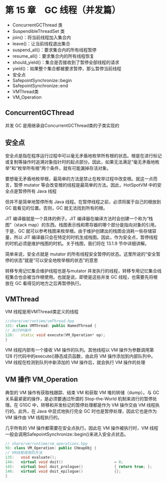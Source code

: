 # 第 15 章　GC 线程（并发篇）

- ConcurrentGCThread 类
- SuspendibleThreadSet 类
- join()：将当前线程加入集合内
- leave()：让当前线程退出集合
- suspend_all()：要求集合内的所有线程暂停 
- resume_all()：要求集合内的所有线程恢复
- should_yield()：集合是否接收到了暂停全部线程的请求 
- yield()：如果整个集合都被要求暂停，那么暂停当前线程
- 安全点
- SafepointSynchronize::begin
- SafepointSynchronize::end
- VMThread类
- VM_Operation


## ConcurrentGCThread

并发 GC 是用继承自ConcurrentGCThread类的子类实现的

## 安全点

安全点是指在程序运行过程中可以毫无矛盾地枚举所有根的状态。根是在进行标记或复制等操作时追溯对象指针时的起点部分。因此，如果无法满足“毫无矛盾地枚举”和“枚举所有根”两个条件，就有可能漏掉存活对象。

要想毫无矛盾地枚举根，最简单的方法是禁止在枚举过程中改变根。就这一点而言，暂停 mutator 等会改变根的线程是最简单的方法。因此，HotSpotVM 中的安全点是暂停所有 Java 线程

但并不是简单地暂停所有 Java 线程。在暂停线程之前，必须将属于自己的根放到 GC 能看见的位置。否则，GC 就无法找到所有的根。

JIT 编译器就是一个具体的例子。JIT 编译器在编译方法时会创建一个称为“栈图”（stack map）的东西。栈图表示栈和寄存器的哪个部分是指向对象的引用。于是，GC 就可以参考栈图来枚举根。由于维护创建出的栈图会消耗一些存储容量，所以 JIT 编译器只会在特定的时机生成栈图。因此，作为安全点，暂停线程的时机必须是维护栈图的时机。关于栈图，我们将在 13.1.9 节中详细讲解。

简单来说，安全点就是 mutator 的所有线程安全暂停的状态。这里所说的“安全暂停的状态”就是“可以安全地枚举根的状态”的意思

转移专用记忆集合维护线程也是与mutator 并发执行的线程，转移专用记忆集合线程集合也会被当作根使用。也就是说，即使是这些并发 GC 线程，也需要先将根放在 GC 看得见的地方之后再暂停执行。

## VMThread

VM 线程是用VMThread类定义的线程

```c++
//share/vm/runtime/vmThread.hpp
101: class VMThread: public NamedThread {    
// 执行VM操作
128:   static void execute(VM_Operation* op);
}
```

VM 线程内部有一个接收 VM 操作的队列。其他线程以 VM 操作为参数调用第 128 行代码中的execute()静态成员函数，由此将 VM 操作添加到内部队列中。VM 线程在检测到队列中新添加的 VM 操作后，就会执行 VM 操作的处理

## VM 操作 VM_Operation

典型的 VM 操作有获取栈跟踪、结束 VM 和获取 VM 堆的转储（dump）。与 GC 关系最紧密的操作，是必须要通过所谓的 Stop-the-World 机制来进行的暂停处理。在 G1GC 中，转移和并发标记的暂停处理都是作为 VM 操作交由 VM 线程执行的。此外，在 Java 中显式地执行完全 GC 时也是暂停处理，因此它也是作为 VM 操作由 VM 线程执行的。

几乎所有的 VM 操作都需要在安全点执行。因此在 VM 操作被执行时，VM 线程一般会调用SafepointSynchronize::begin()来进入安全点状态。

```c++
// share/vm/runtime/vm_operations.hpp
98: class VM_Operation: public CHeapObj {
// VM线程调用的方法
135:   void evaluate();
144:   virtual void doit()                       = 0;
145:   virtual bool doit_prologue()              { return true; };
146:   virtual void doit_epilogue()              {};
}
```

